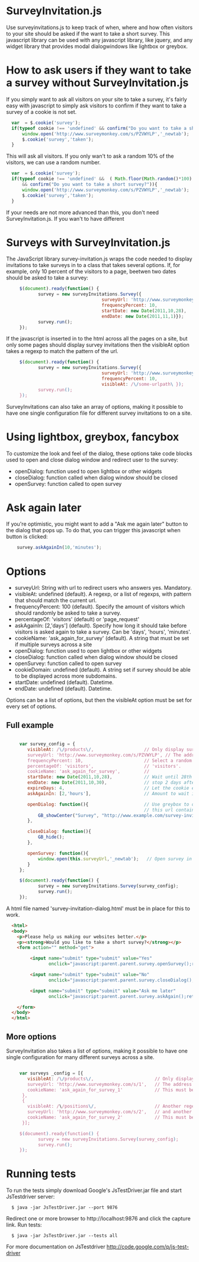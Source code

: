 SurveyInvitation.js
===================

Use surveyinvitations.js to keep track of when, where and how often visitors to your site should be asked if the want to take a short survey. This javascript library can be used with any javascript library, like jquery, and any widget library that provides modal dialogwindows like lightbox or greybox.

# How to ask users if they want to take a survey without SurveyInvitation.js #

If you simply want to ask all visitors on your site to take a survey, it's fairly easy with javascript to simply ask visitors to confirm if they want to take a survey of a cookie is not set.

```javascript
  var  = $.cookie('survey');
  if(typeof cookie !== 'undefined' && confirm("Do you want to take a short survey?")){
      window.open('http://www.surveymonkey.com/s/PZVWYLP','_newtab');
      $.cookie('survey','taken');
  }
```

This will ask all visitors. If you only wan't to ask a random 10% of the visitors, we can use a random number.

```javascript
  var  = $.cookie('survey');
  if(typeof cookie !== 'undefined' &&  ( Math.floor(Math.random()*100) > 90 )
      && confirm("Do you want to take a short survey?")){
      window.open('http://www.surveymonkey.com/s/PZVWYLP','_newtab');
      $.cookie('survey','taken');
  }
```

If your needs are not more advanced than this, you don't need SurveyInvitation.js. If you wan't to have different

# Surveys with SurveyInvitation.js #

The JavaScript library survey-invitation.js wraps the code needed to display invitations to take surveys in to a class that takes several options. If, for example, only 10 percent of the visitors to a page, beetwen two dates should be asked to take a survey:

```javascript
     $(document).ready(function() {
            survey = new surveyInvitations.Survey({
                                    surveyUrl: 'http://www.surveymonkey.com/s/PZVWYLP',
                                    frequencyPercent: 10,
                                    startDate: new Date(2011,10,28),
                                    endDate: new Date(2011,11,1)});
            survey.run();
     });
```

If the javascript is inserted in to the html across all the pages on a site, but only some pages should display survey invitations then the visibleAt option takes a regexp to match the pattern of the url.


```javascript
     $(document).ready(function() {
            survey = new surveyInvitations.Survey({
                                    surveyUrl: 'http://www.surveymonkey.com/s/PZVWYLP',
                                    frequencyPercent: 10,
                                    visibleAt: /\/some-urlpath\ });
            survey.run();
     });
```

SurveyInvitations can also take an array of options, making it possible to have one single configuration file for different survey invitations to on a site.


# Using lightbox, greybox, fancybox #

To customize the look and feel of the dialog, these options take code blocks used to open and close dialog window and redirect user to the survey:

 * openDialog: function used to open lightbox or other widgets
 * closeDialog: function called when dialog window should be closed
 * openSurvey: function called to open survey

# Ask again later #

If you're optimistic, you might want to add a "Ask me again later" button to the dialog that pops up. To do that, you can trigger this javascript when button is clicked:

```javascript
    survey.askAgainIn(10,'minutes');
```

Options
=======

 * surveyUrl: String with url to redirect users who answers yes. Mandatory.
 * visibleAt: undefined (default). A regexp, or a list of regexps, with pattern that should match the current url.
 * frequencyPercent: 100 (default). Specify the amount of visitors which should randomly be asked to take a survey.
 * percentageOf: 'visitors' (default) or 'page_request'
 * askAgainIn: [2,'days'] (default). Specify how long it should take before visitors is asked again to take a survey. Can be 'days', 'hours', 'minutes'.
 * cookieName: 'ask_again_for_survey' (default). A string that must be set if multiple surveys across a site
 * openDialog: function used to open lightbox or other widgets
 * closeDialog: function called when dialog window should be closed
 * openSurvey: function called to open survey
 * cookieDomain: undefined (default). A string set if survey should be able to be displayed across more subdomains.
 * startDate: undefined (default). Datetime.
 * endDate: undefined (default). Datetime.

Options can be a list of options, but then the visibleAt option must be set for every set of options.

## Full example ##

```javascript

     var survey_config = {
        visibleAt: /\/products\/,                   // Only display survey invitations at product pages.
        surveyUrl: 'http://www.surveymonkey.com/s/PZVWYLP', // The address to the actual survey
        frequencyPercent: 10,                       // Select a random 10% of all...
        percentageOf: 'visitors',                   // 'visitors'.
        cookieName: 'ask_again_for_survey',         //
        startDate: new Date(2011,10,28),            // Wait until 28th october to start displaying invitations, and ...
        endDate: new Date(2011,10,30),              // stop 2 days after.
        expireDays: 4,                              // Let the cookie expire after 4 days
        askAgainIn: [2,'hours'],                    // Amount to wait if users clicks a "Ask again later" button.

        openDialog: function(){                     // Use greybox to display a modal dialog window.
                                                    // this url contains html to be displayed inside the modal dialog.
            GB_showCenter("Survey", "http://www.example.com/survey-invitation-dialog.html",180,320);
        },

        closeDialog: function(){
            GB_hide();
        },

        openSurvey: function(){
            window.open(this.surveyUrl,'_newtab');   // Open survey in a new tab.
        }
     };

     $(document).ready(function() {
            survey = new surveyInvitations.Survey(survey_config);
            survey.run();
     });
```

A html file named 'survey-invitation-dialog.html' must be in place for this to work.

```html
  <html>
  <body>
    <p>Please help us making our websites better.</p>
    <p><strong>Would you like to take a short survey?</strong></p>
    <form action="" method="get">

         <input name="submit" type="submit" value="Yes"
                onclick="javascript:parent.parent.survey.openSurvey();return false;"/>

         <input name="submit" type="submit" value="No"
                onclick="javascript:parent.parent.survey.closeDialog();return false;" />

         <input name="submit" type="submit" value="Ask me later"
                onclick="javascript:parent.parent.survey.askAgain();return false;" />

    </form>
  </body>
  </html>
```

## More options ##

SurveyInvitation also takes a list of options, making it possible to have one single configuration for many different surveys across a site.


```javascript

     var surveys _config = [{
        visibleAt: /\/products\/,                       // Only display survey invitations at product pages.
        surveyUrl: 'http://www.surveymonkey.com/s/1',   // The address to the actual survey
        cookieName: 'ask_again_for_survey_1'            // This must be set if we have different survey campains
      },
      {
        visibleAt: /\/positions\/,                      // Another regexp to match
        surveyUrl: 'http://www.surveymonkey.com/s/2',   // and another survey
        cookieName: 'ask_again_for_survey_2'            // This must be set if we have different survey campains
      }];

     $(document).ready(function() {
            survey = new surveyInvitations.Survey(survey_config);
            survey.run();
     });
```

Running tests
=============

To run the tests simply download Google's JsTestDriver.jar file and start JsTestdriver server:

```
  $ java -jar JsTestDriver.jar --port 9876
```

Redirect one or more browser to http://localhost:9876 and click the capture link.
Run tests:

```
  $ java -jar JsTestDriver.jar --tests all
```

For more documentation on JsTestdriver http://code.google.com/p/js-test-driver


